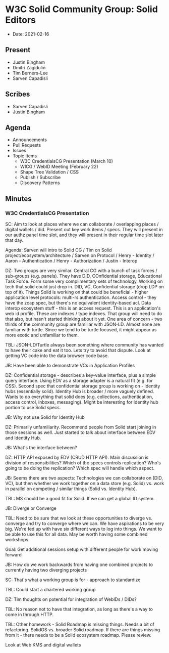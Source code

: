 # W3C Solid Community Group: Solid Editors

* Date: 2021-02-16

## Present
* Justin Bingham
* Dmitri Zagidulin
* Tim Berners-Lee
* Sarven Capadisli

## Scribes

* Sarven Capadisli
* Justin Bingham


## Agenda

* Announcements
* Pull Requests
* Issues
* Topic Items
    * W3C CredentialsCG Presentation (March 10)
    * WICG / WebID Meeting (February 22)
    * Shape Tree Validation / CSS
    * Publish / Subscribe
    * Discovery Patterns


## Minutes

### W3C CredentialsCG Presentation

SC: Aim to look at places where we can collaborate / overlapping places / digital wallets / did. Present out key work items / specs. They will present in our authz panel time slot, and they will present in their regular time slot later that day.

Agenda: Sarven will intro to Solid CG / Tim on Solid project/ecosystem/architecture / Sarven on Protocol / Henry - Identity / Aaron - Authentication / Henry - Authorization / Justin - Interop

DZ: Two groups are very similar. Central CG with a bunch of task forces / sub-groups (e.g. panels). They have DID, COnfidential storage, Educational Task Force. Form some very complimentary sets of technology. Working on tech that solid could just drop in. DID, VC, Confidential storage (drop LDP on top of it). Things Solid is working on that could be beneficial - higher application level protocols: multi-rs authentication. Access control - they have the zcap spec, but there's no equivalent identity-based acl. Data interop ecosystem stuff - this is an access request. This is an application's web id profile. These are indexes / type indexes. That group will need to do that also, but hasn't started thinking about it yet. One area of concern - two thirds of the community group are familiar with JSON-LD. Almost none are familiar with turtle. Since we tend to be turtle focused, it might appear as more exotic and unfamiliar to them.

TBL: JSON-LD/Turtle always been something where community has wanted to have their cake and eat it too. Lets try to avoid that dispute. Look at getting VC code into the data browser code base.

JB: Have been able to demonstrate VCs in Application Profiles

DZ: Confidential storage - describes a key-value interface, plus a simple query interface. Using EDV as a storage adapter is a natural fit (e.g. for CSS). Second spec that confidential storage group is working on - identity hubs (essentially solid). Identity Hub is broader / more vaguely defined. Wants to do everything that solid does (e.g. collections, authentication, access control, inboxes, messaging). Might be interesting for identity hub portion to use Solid specs.

JB: Why not use Solid for Identity Hub

DZ: Primarily unfamiliarity. Recommend people from Solid start joining in those sessions as well. Just started to talk about interface between EDV and Identity Hub.

JB: What's the interface between?

DZ: HTTP API exposed by EDV (CRUD HTTP API). Main discussion is division of responsibilities? Which of the specs controls replication? Who's going to be doing the replication? Which spec will handle which aspect.

JB: Seems there are two aspects: Technologies we can collaborate on (DID, VC), but then whether we work together on a data store (e.g. Solid) vs. work in parallel on competing / similar things (Solid vs. Identity Hub).

TBL: MS should be a good fit for Solid. If we can get a global ID system.

JB: Diverge or Converge

TBL: Need to be sure that we look at these opportunities to diverge vs. converge and try to converge where we can. We have aspirations to be very big. We're fed up with have six different ways to log into things. We want to be able to use this for all data. May be worth having some combined workshops.

Goal: Get additional sessions setup with different people for work moving forward

JB: How do we work backwards from having one combined projects to currently having two diverging projects

SC: That's what a working group is for - approach to standardize

TBL: Could start a chartered working group

DZ: Tim thoughts on potential for integration of WebIDs / DIDs?

TBL: No reason not to have that integration, as long as there's a way to come in through HTTP.

TBL: Other homework - Solid Roadmap is missing things. Needs a bit of refactoring. SolidOS vs. broader Solid roadmap. If there are things missing from it - there needs to be a Solid ecosystem roadmap. Please review. 

Look at Web KMS and digital wallets

